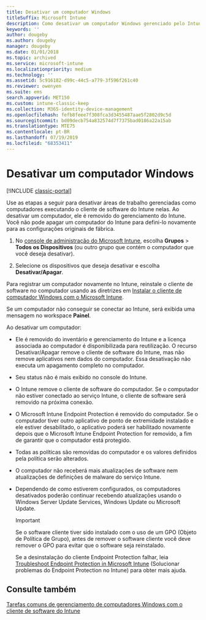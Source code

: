 ```yaml
---
title: Desativar um computador Windows
titleSuffix: Microsoft Intune
description: Como desativar um computador Windows gerenciado pelo Intune.
keywords: ''
author: dougeby
ms.author: dougeby
manager: dougeby
ms.date: 01/01/2018
ms.topic: archived
ms.service: microsoft-intune
ms.localizationpriority: medium
ms.technology: ''
ms.assetid: 5c916182-d99c-44c5-a779-3f596f261c40
ms.reviewer: owenyen
ms.suite: ems
search.appverid: MET150
ms.custom: intune-classic-keep
ms.collection: M365-identity-device-management
ms.openlocfilehash: fefb8feee7f308fca3d3455487aae5f2802d9c5d
ms.sourcegitcommit: bd09decb754a832574d7f7375bad0186a22a15ab
ms.translationtype: MTE75
ms.contentlocale: pt-BR
ms.lasthandoff: 07/19/2019
ms.locfileid: "68353411"
---
```

# <a name="retire-a-windows-pc"></a>Desativar um computador Windows

[!INCLUDE [classic-portal](includes/classic-portal.md)]

Use as etapas a seguir para desativar áreas de trabalho gerenciadas como computadores executando o cliente de software do Intune nelas. Ao desativar um computador, ele é removido do gerenciamento do Intune. Você não pode apagar um computador do Intune para defini-lo novamente para as configurações originais de fábrica.

1. No [console de administração do Microsoft Intune](https://manage.microsoft.com/), escolha **Grupos** &gt; **Todos os Dispositivos** (ou outro grupo que contém o computador que você deseja desativar).

2. Selecione os dispositivos que deseja desativar e escolha **Desativar/Apagar**.

Para registrar um computador novamente no Intune, reinstale o cliente de software no computador usando as diretrizes em [Instalar o cliente de computador Windows com o Microsoft Intune](install-the-windows-pc-client-with-microsoft-intune.md).

Se um computador não conseguir se conectar ao Intune, será exibida uma mensagem no workspace **Painel**.

Ao desativar um computador:

- Ele é removido do inventário e gerenciamento do Intune e a licença associada ao computador é disponibilizada para reutilização. O recurso Desativar/Apagar remove o cliente de software do Intune, mas não remove aplicativos nem dados do computador. Essa desativação não executa um apagamento completo no computador.

- Seu status não é mais exibido no console do Intune.

- O Intune remove o cliente de software do computador. Se o computador não estiver conectado ao serviço Intune, o cliente de software será removido na próxima conexão.

- O Microsoft Intune Endpoint Protection é removido do computador. Se o computador tiver outro aplicativo de ponto de extremidade instalado e ele estiver desabilitado, o aplicativo poderá ser habilitado novamente depois que o Microsoft Intune Endpoint Protection for removido, a fim de garantir que o computador está protegido.

- Todas as políticas são removidas do computador e os valores definidos pela política serão alterados.

- O computador não receberá mais atualizações de software nem atualizações de definições de malware do serviço Intune.

- Dependendo de como estiverem configurados, os computadores desativados poderão continuar recebendo atualizações usando o Windows Server Update Services, Windows Update ou Microsoft Update.

    > [!IMPORTANT]
    > Se o software cliente tiver sido instalado com o uso de um GPO (Objeto de Política de Grupo), antes de remover o software cliente você deve remover o GPO para evitar que o software seja reinstalado.

    Se a desinstalação do cliente Endpoint Protection falhar, leia [Troubleshoot Endpoint Protection in Microsoft Intune](/intune/troubleshoot-endpoint-protection-in-microsoft-intune) (Solucionar problemas do Endpoint Protection no Intune) para obter mais ajuda.

## <a name="see-also"></a>Consulte também

[Tarefas comuns de gerenciamento de computadores Windows com o cliente de software do Intune](common-windows-pc-management-tasks-with-the-microsoft-intune-computer-client.md)
